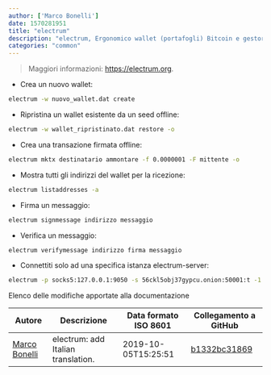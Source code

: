 ```yaml
---
author: ['Marco Bonelli']
date: 1570281951
title: "electrum"
description: "electrum, Ergonomico wallet (portafogli) Bitcoin e gestore di chiavi private."
categories: "common"
---
```

> Maggiori informazioni: <https://electrum.org>.

- Crea un nuovo wallet:

```bash
electrum -w nuovo_wallet.dat create
```

- Ripristina un wallet esistente da un seed offline:

```bash
electrum -w wallet_ripristinato.dat restore -o
```

- Crea una transazione firmata offline:

```bash
electrum mktx destinatario ammontare -f 0.0000001 -F mittente -o
```

- Mostra tutti gli indirizzi del wallet per la ricezione:

```bash
electrum listaddresses -a
```

- Firma un messaggio:

```bash
electrum signmessage indirizzo messaggio
```

- Verifica un messaggio:

```bash
electrum verifymessage indirizzo firma messaggio
```

- Connettiti solo ad una specifica istanza electrum-server:

```bash
electrum -p socks5:127.0.0.1:9050 -s 56ckl5obj37gypcu.onion:50001:t -1
```
Elenco delle modifiche apportate alla documentazione


Autore | Descrizione | Data formato ISO 8601 | Collegamento a GitHub
------|-----|-----|-----
[Marco Bonelli](mailto:marco@mebeim.net) | electrum: add Italian translation. | 2019-10-05T15:25:51 | [b1332bc31869](https://github.com/tldr-pages/tldr/commit/b1332bc31869f1b309e54608201f2e4409d12b52)

